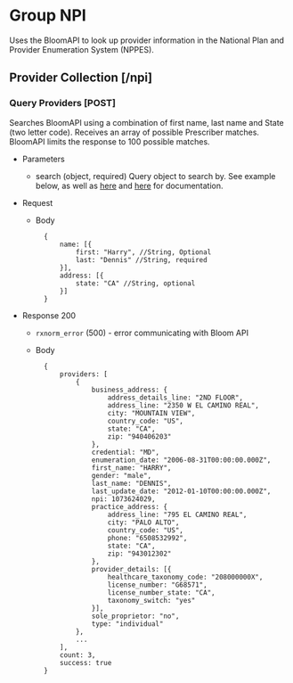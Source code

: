 # Group NPI
Uses the BloomAPI to look up provider information in the National Plan and Provider Enumeration System (NPPES).

## Provider Collection [/npi]
### Query Providers [POST]
Searches BloomAPI using a combination of first name, last name and State (two letter code). Receives an
array of possible Prescriber matches. BloomAPI limits the response to 100 possible matches.

+ Parameters
    + search (object, required)
        Query object to search by. See example below, as well as [here](https://github.com/amida-tech/npi-js)
        and [here](https://www.bloomapi.com/documentation/public-data/) for documentation.

+ Request
    + Body

            {
                name: [{
                    first: "Harry", //String, Optional
                    last: "Dennis" //String, required
                }],
                address: [{
                    state: "CA" //String, optional
                }]
            }

+ Response 200
    + `rxnorm_error` (500) - error communicating with Bloom API

    + Body

            {
                providers: [ 
                    {
                        business_address: {
                            address_details_line: "2ND FLOOR",
                            address_line: "2350 W EL CAMINO REAL",
                            city: "MOUNTAIN VIEW",
                            country_code: "US",
                            state: "CA",
                            zip: "940406203"
                        },
                        credential: "MD",
                        enumeration_date: "2006-08-31T00:00:00.000Z",
                        first_name: "HARRY",
                        gender: "male",
                        last_name: "DENNIS",
                        last_update_date: "2012-01-10T00:00:00.000Z",
                        npi: 1073624029,
                        practice_address: {
                            address_line: "795 EL CAMINO REAL",
                            city: "PALO ALTO",
                            country_code: "US",
                            phone: "6508532992",
                            state: "CA",
                            zip: "943012302"
                        },
                        provider_details: [{
                            healthcare_taxonomy_code: "208000000X",
                            license_number: "G68571",
                            license_number_state: "CA",
                            taxonomy_switch: "yes"
                        }],
                        sole_proprietor: "no",
                        type: "individual"
                    },
                    ...
                ],
                count: 3,
                success: true
            }

